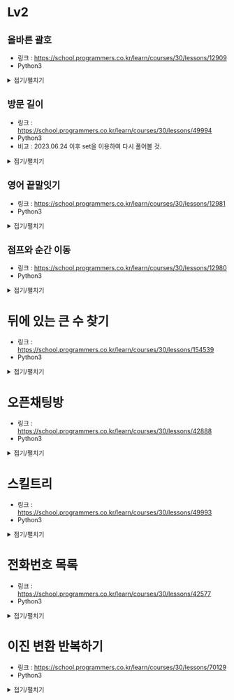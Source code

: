 # Lv2


## 올바른 괄호

-   링크 : https://school.programmers.co.kr/learn/courses/30/lessons/12909
-   Python3

<details>
<summary>접기/펼치기</summary>

```py
def solution(s):
    answer = []
    for i in s:
        if i =="(":
            answer.append(i)
        else:
            if(len(answer)<1):
                return False
            answer.pop()
    if len(answer)>0:
        return False
    return True
```
</details>


## 방문 길이

-   링크 : https://school.programmers.co.kr/learn/courses/30/lessons/49994
-   Python3
-   비고 : 2023.06.24 이후 set을 이용하여 다시 풀어볼 것.

<details>
<summary>접기/펼치기</summary>

```py
def solution(dirs):
    answer = 0
    location = [0,0]
    xRoad = [[0 for j in range(11)] for i in range(11)]
    yRoad = [[0 for j in range(11)] for i in range(11)]
    for i in dirs:
        if i == "U":
            y = location[1] - 1
            if y < -5:
                continue
            y = y + 5
            if yRoad[location[0]][y] == 0:
                answer += 1
                yRoad[location[0]][y] = 1
            location[1] = y - 5
        elif i == "D":
            y = location[1]
            if y + 1 > 5:
                continue
            y = y + 5
            if yRoad[location[0]][y] == 0:
                answer += 1
                yRoad[location[0]][y] = 1
            location[1] = y - 4
        elif i == "L":
            x = location[0] - 1
            if x < -5:
                continue
            x = x + 5
            if xRoad[x][location[1]] == 0:
                answer += 1
                xRoad[x][location[1]] = 1
            location[0] = x - 5
        else:
            x = location[0]
            if x + 1 > 5:
                continue
            x = x + 5
            if xRoad[x][location[1]] == 0:
                answer += 1
                xRoad[x][location[1]] = 1
            location[0] = x - 4
    return answer
```
</details>


## 영어 끝말잇기

-   링크 : https://school.programmers.co.kr/learn/courses/30/lessons/12981
-   Python3

<details>
<summary>접기/펼치기</summary>

```py
def solution(n, words):
    answer = [0,0]
    wordCheck = [words[0]]
    for i in range(1,len(words)):
        if words[i][0] != words[i-1][-1] or words[i] in wordCheck:
            answer[0] = i%n + 1
            answer[1] = i//n +1
            break
        wordCheck.append(words[i])
    return answer
```
</details>


## 점프와 순간 이동

-   링크 : https://school.programmers.co.kr/learn/courses/30/lessons/12980
-   Python3

<details>
<summary>접기/펼치기</summary>

```py
def solution(n):
    ans = 0
    while n > 0:
        ans += n % 2
        n = n // 2
    return ans
```
</details>


# 뒤에 있는 큰 수 찾기

-   링크 : https://school.programmers.co.kr/learn/courses/30/lessons/154539
-   Python3

<details>
<summary>접기/펼치기</summary>

```py
def solution(numbers):
    answer = [-1 for i in range(len(numbers))]
    stackArr = []
    pass
    for idx, i in enumerate(numbers):
        while stackArr and numbers[stackArr[-1]] < i:
            answer[stackArr.pop()] = i
        stackArr.append(idx)
    return answer
```
</details>


# 오픈채팅방

-   링크 : https://school.programmers.co.kr/learn/courses/30/lessons/42888
-   Python3

<details>
<summary>접기/펼치기</summary>

```py
nickname = {}
messageLog = []
def recordLog(record):
    recordStrArr = record.split(" ")
    if recordStrArr[0] == "Enter":
        nickname[recordStrArr[1]] = recordStrArr[2]
        messageLog.append([1,recordStrArr[1]])
    elif recordStrArr[0] == "Leave":
        messageLog.append([2,recordStrArr[1]])
    else:
        nickname[recordStrArr[1]] = recordStrArr[2]
def printLog(log):
    result = f'{nickname[log[1]]}님이 {"들어왔습니다" if log[0]==1 else "나갔습니다"}.'
    return result
def solution(record):
    answer = []
    for i in record:
        recordLog(i)
    for i in messageLog:
        answer.append(printLog(i))
    return answer
```
</details>


# 스킬트리

-   링크 : https://school.programmers.co.kr/learn/courses/30/lessons/49993
-   Python3

<details>
<summary>접기/펼치기</summary>

```py
import re
def solution(skill, skill_trees):
    answer = 0
    for tree in skill_trees:
        tree = re.sub(f'[^{skill}]','',tree)
        if skill.find(tree) == 0:
            answer += 1
    return answer
```
</details>


# 전화번호 목록

-   링크 : https://school.programmers.co.kr/learn/courses/30/lessons/42577
-   Python3

<details>
<summary>접기/펼치기</summary>

```py
def solution(phone_book):
    numberDict = dict.fromkeys(phone_book, 1)
    for number in numberDict:
        tempNum = ""
        for num in list(number):
            tempNum += num
            if tempNum in numberDict and tempNum != number:
                return False
    return True
```
</details>


# 이진 변환 반복하기

-   링크 : https://school.programmers.co.kr/learn/courses/30/lessons/70129
-   Python3

<details>
<summary>접기/펼치기</summary>

```py
def solution(s):
    countZero = 0
    count = 0
    while s != "1":
        countZero += s.count("0")
        count += 1
        s = bin(len(s.replace("0","")))[2:]
    answer = [count,countZero]
    return answer
```
</details>
